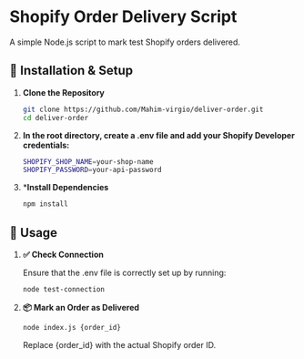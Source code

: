 # Shopify Order Delivery Script

A simple Node.js script to mark test Shopify orders delivered.

## 📌 Installation & Setup

1. **Clone the Repository**  
   ```sh
   git clone https://github.com/Mahim-virgio/deliver-order.git
   cd deliver-order
   ```

2. **In the root directory, create a .env file and add your Shopify Developer credentials:**
   ```sh
   SHOPIFY_SHOP_NAME=your-shop-name
   SHOPIFY_PASSWORD=your-api-password
   ```
3. ***Install Dependencies**
   ```sh
   npm install
   ```

## 🚀 Usage

1. **✅ Check Connection**

   Ensure that the .env file is correctly set up by running:

   ```sh
   node test-connection
   ```

2. **📦 Mark an Order as Delivered**
   ```sh
   node index.js {order_id}
   ```
   Replace {order_id} with the actual Shopify order ID.






   
